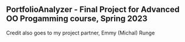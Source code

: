 ## PortfolioAnalyzer - Final Project for Advanced OO Progamming course, Spring 2023
Credit also goes to my project partner, Emmy (Michal) Runge
